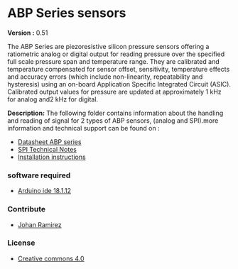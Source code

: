 # ABP Series sensors 
**Version :** 0.51

The ABP Series are piezoresistive silicon pressure sensors offering a ratiometric analog or digital output for reading pressure over the specified full scale pressure span and temperature range. They are calibrated and temperature compensated for sensor offset, sensitivity, temperature effects and accuracy errors (which include non-linearity, repeatability and hysteresis) using an on-board Application Specific Integrated Circuit (ASIC). Calibrated output values for pressure are updated at approximately 1 kHz for analog and2 kHz for digital.


**Description:**  The following folder contains information about the handling and reading of signal for 2 types of ABP sensors, (analog and SPI).more information and technical support can be found on :

* [Datasheet ABP series](https://datasheet.octopart.com/ABPDJJT001PGAA5-Honeywell-datasheet-136608874.pdf)
* [SPI Technical Notes](https://sensing.honeywell.com/spi-comms-digital-ouptu-pressure-sensors-tn-008202-3-en-final-30may12.pdf)
* [Installation instructions](https://sensing.honeywell.com/honeywell-sensing-basic-board-mount-pressure-abp-series-installation-instructions-32305127-D-EN)

### software required 

* [Arduino ide 18.1.12](https://www.arduino.cc/en/main/software)


### Contribute 
- [Johan Ramirez](https://github.com/joaramirezra)

### License

- [Creative commons 4.0 ](https://creativecommons.org/licenses/by/4.0)
